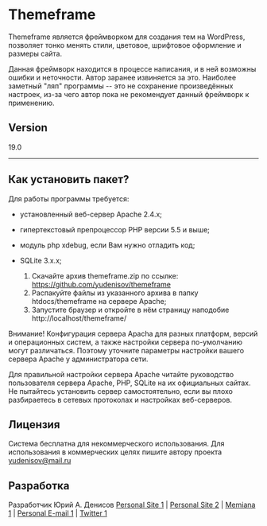 Themeframe
=========

Themeframe является фреймворком для создания тем на WordPress, позволяет тонко менять стили, цветовое, шрифтовое оформление и размеры сайта.


Данная фреймворк находится в процессе написания, и в ней возможны ошибки и неточности. Автор заранее извиняется за это. Наиболее заметный "ляп" программы -- это не сохранение произведённых настроек, из-за чего автор пока не рекомендует данный фреймворк к применению.

Version
----

19.0

----

Как установить пакет?
--------------

Для работы программы требуется:

- установленный веб-сервер Apache 2.4.x;
- гипертекстовый препроцессор PHP версии 5.5 и выше;
- модуль php xdebug, если Вам нужно отладить код;
- SQLite 3.x.x;

    1. Скачайте архив themeframe.zip по ссылке: https://github.com/yudenisov/themeframe
    2. Распакуйте файлы из указанного архива в папку htdocs/themeframe на сервере Apache;
    3. Запустите браузер и откройте в нём страницу наподобие http://localhost/themeframe/

Внимание! Конфигурация сервера Apacha для разных платформ, версий и операционных систем, а также настройки сервера по-умолчанию могут различаться. Поэтому уточните параметры настройки вашего сервера Apache у администратора сети.

Для правильной настройки сервера Apache читайте руководство пользователя сервера Apache, PHP, SQLite на их официальных сайтах. Не пытайтесь установить сервер самостоятельно, если вы плохо разбираетесь в сетевых протоколах и настройках веб-серверов.    

Лицензия
----

Система бесплатна для некоммерческого использования. Для использования в коммерческих целях пишите автору проекта yudenisov@mail.ru

Разработка
----------

Разработчик Юрий А. Денисов [Personal Site 1] | [Personal Site 2] | [Memiana 1] | [Personal E-mail 1] | [Twitter 1]


[Personal Site 1]:http://yudenis.ucoz.ru/
[Personal Site 2]:http://agentstvo.yudenisov.ru/
[Personal E-mail 1]:mailto:yudenisov@mail.ru
[Memiana 1]:https://www.memiana.com/card/yurij.denisov/
[Twitter 1]:http://twitter.com/yudenisov
[Treepad Lite]:http://www.treepad.com/download/tplitewin.html
